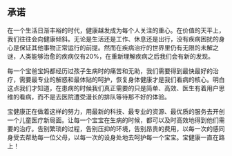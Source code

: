 ## 承诺 

在一个生活日渐丰裕的时代，健康越发成为每个人关注的重心。在价值的天平上，我们往往会向健康倾斜。无论是生活还是工作、休息还是出行，没有疾病困扰的身心是保证其他事物正常运行的前提。然而在疾病治疗的世界里仍有无限的未解之谜，人类能够治愈的疾病仅有20%，在重新理解疾病之后我们会有新的发现。 

每一个宝爸宝妈都经历过孩子生病时的痛苦和无助，我们需要得到最快最好的治疗，需要最专业的解惑和最体贴的呵护，恢复身体健康才是我们看病的核心。明白这点我们才知道，在患病的时候我们真正需要的只是简单、高效、医生有着用户思维的看病，而不是去医院遭受漫长的排队等待那不好的体验。 

宝健康正在做着这样的努力，用最新的科技、最专业的资源、最优质的服务去开创一个儿童医疗新局面。让每一个宝宝在生病的时候，都可以及时高效地得到他们需要的治疗。告别繁琐的过程，告别压抑的环境，告别昂贵的费用，以每一次的感同身受去帮助每一位父母，以每一次的设身处地去呵护每一个宝宝。宝健康一直在路上！ 